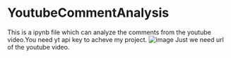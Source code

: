 # YoutubeCommentAnalysis
This is a ipynb file which can analyze the comments from the youtube video.You need yt api key to acheve my project.
![image](https://github.com/tarun261003/YoutubeCommentAnalysis/assets/122869742/64b0e5bb-557b-4d73-b2db-d4ef7c8111ba)
Just we need url of the youtube video.

